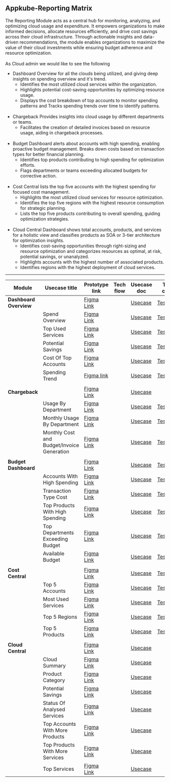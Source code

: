  Appkube-Reporting Matrix
 ---------------------------

 The Reporting Module acts as a central hub for monitoring, analyzing, and optimizing cloud usage and expenditure. It empowers organizations to make informed decisions, allocate resources efficiently, and drive cost savings across their cloud infrastructure. Through actionable insights and data-driven recommendations, the module enables organizations to maximize the value of their cloud investments while ensuring budget adherence and resource optimization.<br>
 <br>
  As Cloud admin we would like to see the following<br>
 - Dashboard Overview for all the clouds being utilized, and giving deep insights on spending overview and it's trend.<br>
   - Identifies the most utilized cloud services within the organization.<br>
   - Highlights potential cost-saving opportunities by optimizing resource usage.<br>
   - Displays the cost breakdown of top accounts to monitor spending patterns and Tracks spending trends over time to identify patterns. <br>
   <br>
- Chargeback Provides insights into cloud usage by different departments or teams.<br>
   - Facilitates the creation of detailed invoices based on resource usage, aiding in chargeback processes.<br>
   <br>
- Budget Dashboard alerts about accounts with high spending, enabling proactive budget management. Breaks down costs based on transaction types for better financial planning.<br>
  - Identifies top products contributing to high spending for optimization efforts.<br>
  - Flags departments or teams exceeding allocated budgets for corrective action.<br>
  <br>
- Cost Central lists the top five accounts with the highest spending for focused cost management.<br>
  -  Highlights the most utilized cloud services for resource optimization.<br>
  -  Identifies the top five regions with the highest resource consumption for strategic planning.<br>
  - Lists the top five products contributing to overall spending, guiding optimization strategies.
  <br>
- Cloud Central Dashboard shows total accounts, products, and services for a holistic view and classifies products as SOA or 3-tier architecture for optimization insights.<br>
    - Identifies cost-saving opportunities through right-sizing and resource optimization and categorizes resources as optimal, at risk, potential savings, or unanalyzed.
    - Highlights accounts with the highest number of associated products.
    - Identifies regions with the highest deployment of cloud services. 

 - ----------------------------------------------------------
|Module|Usecase title|Prototype link|Tech flow|Usecase doc|Test case|
|------|-------------|--------------|---------|-----------|---------|
**Dashboard Overview**||[Figma Link](https://www.figma.com/proto/dlkcEDolt9QlU3E7qxB4sC/Reporting-Module-Prototype?type=design&node-id=29478-43993&t=raZWeZBn767mEDUn-0&scaling=scale-down&page-id=29478%3A37045)||[Usecase](https://github.com/AppkubeCloud/appkube-usecases-doc/blob/main/Reporting/Use%20cases/Dashboard/Dashboard%20Overview-UC.md)|[Testcase](https://github.com/AppkubeCloud/appkube-usecases-doc/blob/main/Reporting/Test%20cases/Dasboard/dashboard%20Overview-TC.md)|
||Spend Overview|[Figma Link](https://www.figma.com/proto/dlkcEDolt9QlU3E7qxB4sC/Reporting-Module-Prototype?page-id=29478%3A37045&node-id=33853-4923&starting-point-node-id=29478%3A43993&scaling=min-zoom&show-proto-sidebar=1&mode=design&t=5bV68rUMF1HAmNgv-1)||[Usecase](https://github.com/AppkubeCloud/appkube-usecases-doc/blob/main/Reporting/Use%20cases/Dashboard/Spending%20Overview-UC.md)|[Testcase](https://github.com/AppkubeCloud/appkube-usecases-doc/blob/main/Reporting/Test%20cases/Dasboard/Spending%20Overview-TC.md)|
||Top Used Services|[Figma Link](https://www.figma.com/proto/dlkcEDolt9QlU3E7qxB4sC/Reporting-Module-Prototype?page-id=29478%3A37045&node-id=33853-5741&starting-point-node-id=33853%3A5741&scaling=min-zoom&show-proto-sidebar=1&mode=design&t=5bV68rUMF1HAmNgv-1)||[Usecase](https://github.com/AppkubeCloud/appkube-usecases-doc/blob/main/Reporting/Use%20cases/Dashboard/Top%20Used%20Services-UC.md)|[Testcase](https://github.com/AppkubeCloud/appkube-usecases-doc/blob/main/Reporting/Test%20cases/Dasboard/Top%20Used%20services-TC.md)|
||Potential Savings|[Figma Link](https://www.figma.com/proto/dlkcEDolt9QlU3E7qxB4sC/Reporting-Module-Prototype?page-id=29478%3A37045&type=design&node-id=33853-6682&viewport=-4%2C-716%2C0.08&t=wF2nvVJfG5TWnDzx-1&scaling=min-zoom&starting-point-node-id=33853%3A6626&show-proto-sidebar=1&mode=design)||[Usecase](https://github.com/AppkubeCloud/appkube-usecases-doc/blob/main/Reporting/Use%20cases/Dashboard/Potential%20Savings-UC.md)|[Testcase](https://github.com/AppkubeCloud/appkube-usecases-doc/blob/main/Reporting/Test%20cases/Dasboard/Potential%20Savings-TC.md)|
||Cost Of Top Accounts|[Figma Link](https://www.figma.com/proto/dlkcEDolt9QlU3E7qxB4sC/Reporting-Module-Prototype?page-id=29478%3A37045&type=design&node-id=33853-8054&viewport=-4%2C-716%2C0.08&t=wF2nvVJfG5TWnDzx-1&scaling=min-zoom&starting-point-node-id=33853%3A8054&show-proto-sidebar=1&mode=design)||[Usecase](https://github.com/AppkubeCloud/appkube-usecases-doc/blob/main/Reporting/Use%20cases/Dashboard/Cost%20Of%20Top%20Acc-UC.md)|[Testcase](https://github.com/AppkubeCloud/appkube-usecases-doc/blob/main/Reporting/Test%20cases/Dasboard/Cost%20Of%20Top%20Acc-TC.md)|
||Spending Trend|[Figma link](https://www.figma.com/proto/dlkcEDolt9QlU3E7qxB4sC/Reporting-Module-Prototype?page-id=29478%3A37045&type=design&node-id=33853-8896&viewport=-4%2C-716%2C0.08&t=wF2nvVJfG5TWnDzx-1&scaling=min-zoom&starting-point-node-id=33853%3A8896&show-proto-sidebar=1&mode=design)||[Usecase](https://github.com/AppkubeCloud/appkube-usecases-doc/blob/main/Reporting/Use%20cases/Dashboard/Spending%20Trend-UC.md)|[Testcase](https://github.com/AppkubeCloud/appkube-usecases-doc/blob/main/Reporting/Test%20cases/Dasboard/Spending%20Trend-TC.md)|
|||||||
**Chargeback**||[Figma Link](https://www.figma.com/proto/dlkcEDolt9QlU3E7qxB4sC/Reporting-Module-Prototype?type=design&node-id=29560-31252&t=raZWeZBn767mEDUn-0&scaling=scale-down&page-id=29560%3A30876&starting-point-node-id=29560%3A31252)||[Usecase](https://github.com/AppkubeCloud/appkube-usecases-doc/blob/main/Reporting/Use%20cases/Chargeback/Chargeback%20Overview-UC.md)||
||Usage By Department|[Figma Link](https://www.figma.com/proto/dlkcEDolt9QlU3E7qxB4sC/Reporting-Module-Prototype?page-id=29560%3A30876&type=design&node-id=33865-29041&viewport=993%2C189%2C0.04&t=K57dmrManPa2Istd-1&scaling=min-zoom&starting-point-node-id=33865%3A29041&show-proto-sidebar=1&mode=design)||[Usecase](https://github.com/AppkubeCloud/appkube-usecases-doc/blob/main/Reporting/Use%20cases/Chargeback/Usage%20By%20Department-UC.md)|[Testcase](https://github.com/AppkubeCloud/appkube-usecases-doc/blob/main/Reporting/Test%20cases/Chargeback/Usage%20By%20Dept-TC.md)|
||Monthly Usage By Department|[Figma Link](https://www.figma.com/proto/dlkcEDolt9QlU3E7qxB4sC/Reporting-Module-Prototype?page-id=29560%3A30876&type=design&node-id=33865-29084&viewport=993%2C189%2C0.04&t=K57dmrManPa2Istd-1&scaling=min-zoom&starting-point-node-id=33865%3A29084&show-proto-sidebar=1&mode=design)||[Usecase](https://github.com/AppkubeCloud/appkube-usecases-doc/blob/main/Reporting/Use%20cases/Chargeback/Monthly%20Usage%20By%20Department-UC.md)|[Testcase](https://github.com/AppkubeCloud/appkube-usecases-doc/blob/main/Reporting/Test%20cases/Chargeback/Monthly%20Usage%20By%20Dept-TC.md)|
||Monthly Cost and Budget/Invoice Generation|[Figma Link](https://www.figma.com/proto/dlkcEDolt9QlU3E7qxB4sC/Reporting-Module-Prototype?page-id=29560%3A30876&type=design&node-id=33865-29133&viewport=993%2C189%2C0.04&t=K57dmrManPa2Istd-1&scaling=scale-down&starting-point-node-id=33865%3A29133&show-proto-sidebar=1&mode=design)||[Usecase](https://github.com/AppkubeCloud/appkube-usecases-doc/blob/main/Reporting/Use%20cases/Chargeback/Monthly%20Cost%20-%20Invoice%20Generation-UC.md)|[Testcase](https://github.com/AppkubeCloud/appkube-usecases-doc/blob/main/Reporting/Test%20cases/Chargeback/Monthly%20Cost-Invoice%20Generation-TC.md)|
|||||||
**Budget Dashboard**||[Figma Link](https://www.figma.com/proto/dlkcEDolt9QlU3E7qxB4sC/Reporting-Module-Prototype?type=design&node-id=29494-50186&t=raZWeZBn767mEDUn-0&scaling=scale-down&page-id=29494%3A50138&starting-point-node-id=29494%3A50186)||[Usecase](https://github.com/AppkubeCloud/appkube-usecases-doc/blob/main/Reporting/Use%20cases/Budget/Budget%20Overview-UC.md)|[Testcase](https://github.com/AppkubeCloud/appkube-usecases-doc/blob/main/Reporting/Test%20cases/Budget/Budget%20Dashboard-TC.md)|
||Accounts With High Spending|[Figma Link](https://www.figma.com/proto/dlkcEDolt9QlU3E7qxB4sC/Reporting-Module-Prototype?page-id=29494%3A50138&type=design&node-id=33899-13424&viewport=726%2C-936%2C0.06&t=Wr1zVsjaqTu9GvHr-1&scaling=scale-down&starting-point-node-id=33899%3A13424&show-proto-sidebar=1&mode=design)||[Usecase](https://github.com/AppkubeCloud/appkube-usecases-doc/blob/main/Reporting/Use%20cases/Budget/Top%20Acc%20With%20High%20Spending-UC.md)|[Testcase](https://github.com/AppkubeCloud/appkube-usecases-doc/blob/main/Reporting/Test%20cases/Budget/Top%20Acc%20With%20High%20Spending-TC.md)|
||Transaction Type Cost|[Figma Link](https://www.figma.com/proto/dlkcEDolt9QlU3E7qxB4sC/Reporting-Module-Prototype?page-id=29494%3A50138&type=design&node-id=33970-9757&viewport=726%2C-936%2C0.06&t=Wr1zVsjaqTu9GvHr-1&scaling=scale-down&starting-point-node-id=33970%3A9757&show-proto-sidebar=1&mode=design)||[Usecase](https://github.com/AppkubeCloud/appkube-usecases-doc/blob/main/Reporting/Use%20cases/Budget/Transaction%20Type%20Cost-UC.md)|[Testcase](https://github.com/AppkubeCloud/appkube-usecases-doc/blob/main/Reporting/Test%20cases/Budget/Transaction%20Type%20Cost-TC.md)|
||Top Products With High Spending|[Figma Link](https://www.figma.com/proto/dlkcEDolt9QlU3E7qxB4sC/Reporting-Module-Prototype?page-id=29494%3A50138&type=design&node-id=33899-15111&viewport=726%2C-936%2C0.06&t=Wr1zVsjaqTu9GvHr-1&scaling=scale-down&starting-point-node-id=33899%3A15111&show-proto-sidebar=1&mode=design)||[Usecase](https://github.com/AppkubeCloud/appkube-usecases-doc/blob/main/Reporting/Use%20cases/Budget/Top%20Products%20With%20High%20Spending-UC.md)|[Testcase](https://github.com/AppkubeCloud/appkube-usecases-doc/blob/main/Reporting/Test%20cases/Budget/Top%20Products%20With%20High%20Spending-TC.md)|
||Top Departments Exceeding Budget|[Figma Link](https://www.figma.com/proto/dlkcEDolt9QlU3E7qxB4sC/Reporting-Module-Prototype?page-id=29494%3A50138&type=design&node-id=33899-15469&viewport=726%2C-936%2C0.06&t=Wr1zVsjaqTu9GvHr-1&scaling=scale-down&starting-point-node-id=33899%3A15469&show-proto-sidebar=1&mode=design)||[Usecase](https://github.com/AppkubeCloud/appkube-usecases-doc/blob/main/Reporting/Use%20cases/Budget/Top%20Dept%20Exceeding%20Budget-UC.md)|[Testcase](https://github.com/AppkubeCloud/appkube-usecases-doc/blob/main/Reporting/Test%20cases/Budget/Top%20Dept%20Exceeding%20Budget-TC.md)|
||Available Budget|[Figma Link](https://www.figma.com/proto/dlkcEDolt9QlU3E7qxB4sC/Reporting-Module-Prototype?page-id=29494%3A50138&type=design&node-id=33923-6752&viewport=726%2C-936%2C0.06&t=Wr1zVsjaqTu9GvHr-1&scaling=scale-down&starting-point-node-id=33923%3A6752&show-proto-sidebar=1&mode=design)||[Usecase](https://github.com/AppkubeCloud/appkube-usecases-doc/blob/main/Reporting/Use%20cases/Budget/Available%20Budgets-UC.md)|[Testcase](https://github.com/AppkubeCloud/appkube-usecases-doc/blob/main/Reporting/Test%20cases/Budget/Available%20Budget-TC.md)|
|||||||
**Cost Central**||[Figma Link](https://www.figma.com/proto/dlkcEDolt9QlU3E7qxB4sC/Reporting-Module-Prototype?page-id=29465%3A20833&type=design&node-id=29494-29102&viewport=38%2C302%2C0.02&t=kHHSXj6QatGm37Bu-1&scaling=scale-down-width&starting-point-node-id=29494%3A29102&mode=design)||[Usecase](https://github.com/AppkubeCloud/appkube-usecases-doc/blob/main/Reporting/Use%20cases/Cost%20Central/Cost%20Central%20Overview-UC.md)|[Testcase](https://github.com/AppkubeCloud/appkube-usecases-doc/blob/main/Reporting/Test%20cases/Cost%20Central%20/Cost%20Central%20Dashboard-TC.md)|
||Top 5 Accounts|[Figma Link](https://www.figma.com/proto/dlkcEDolt9QlU3E7qxB4sC/Reporting-Module-Prototype?page-id=29465%3A20833&type=design&node-id=33861-10488&viewport=-1681%2C-1748%2C0.29&t=aM39nXszLLXbGFiC-1&scaling=scale-down-width&starting-point-node-id=33861%3A10488)||[Usecase](https://github.com/AppkubeCloud/appkube-usecases-doc/tree/main/Reporting/Use%20cases/Cost%20Central)|[Testcase](https://github.com/AppkubeCloud/appkube-usecases-doc/blob/main/Reporting/Test%20cases/Cost%20Central%20/Top%205%20Acc-TC.md)|
||Most Used Services|[Figma Link](https://www.figma.com/proto/dlkcEDolt9QlU3E7qxB4sC/Reporting-Module-Prototype?page-id=29465%3A20833&type=design&node-id=33861-12224&viewport=-2251%2C-1116%2C0.19&t=QsecBEQJtJQbZ4ch-1&scaling=scale-down-width&starting-point-node-id=33861%3A12224&mode=design)||[Usecase](https://github.com/AppkubeCloud/appkube-usecases-doc/blob/main/Reporting/Use%20cases/Cost%20Central/Most%20Used%20Services-UC.md)|[Testcase](https://github.com/AppkubeCloud/appkube-usecases-doc/blob/main/Reporting/Test%20cases/Cost%20Central%20/Most%20Used%20Services-TC.md)|
||Top 5 Regions|[Figma Link](https://www.figma.com/proto/dlkcEDolt9QlU3E7qxB4sC/Reporting-Module-Prototype?page-id=29465%3A20833&type=design&node-id=33861-13481&viewport=-1031%2C-1558%2C0.16&t=ro06L18GlEK7DNG1-1&scaling=scale-down-width&starting-point-node-id=33861%3A13481)||[Usecase](https://github.com/AppkubeCloud/appkube-usecases-doc/blob/main/Reporting/Use%20cases/Cost%20Central/Top%205%20Regions-UC.md)|[Testcase](https://github.com/AppkubeCloud/appkube-usecases-doc/blob/main/Reporting/Test%20cases/Cost%20Central%20/Top%205%20Regions-TC.md)|
||Top 5 Products|[Figma Link](https://www.figma.com/proto/dlkcEDolt9QlU3E7qxB4sC/Reporting-Module-Prototype?page-id=29465%3A20833&type=design&node-id=33861-15187&viewport=-2141%2C-1806%2C0.17&t=DLyHWLXUcBlHM0Sg-1&scaling=scale-down-width&starting-point-node-id=33861%3A15187)||[Usecase](https://github.com/AppkubeCloud/appkube-usecases-doc/blob/main/Reporting/Use%20cases/Cost%20Central/Top%205%20Products-UC.md)|[Testcase](https://github.com/AppkubeCloud/appkube-usecases-doc/blob/main/Reporting/Test%20cases/Cost%20Central%20/Top%205%20Products-TC.md)|
|||||||
**Cloud Central**||[Figma Link](https://www.figma.com/proto/dlkcEDolt9QlU3E7qxB4sC/Reporting-Module-Prototype?page-id=32789%3A1794&type=design&node-id=32817-11754&viewport=152%2C-43%2C0.06&t=Rqeoc5WM31s0K1aa-1&scaling=min-zoom&starting-point-node-id=32817%3A11754&mode=design)||[Usecase](https://github.com/AppkubeCloud/appkube-usecases-doc/blob/main/Reporting/Use%20cases/Cloud%20Central/overview%20Use%20Case%201%20(1).md)||
||Cloud Summary|[Figma Link](https://www.figma.com/proto/Ag0Gx1h5D0NotDY6pAqlxp/cloud-central?page-id=218%3A61579&type=design&node-id=218-97262&viewport=596%2C1042%2C0.08&t=smR7fAbFkxV47jWR-1&scaling=min-zoom&starting-point-node-id=218%3A97262&mode=design)||[Usecase](https://github.com/AppkubeCloud/appkube-usecases-doc/blob/main/Reporting/Use%20cases/Cloud%20Central/Use%20Case%20Of%20Cloud%20Summary%20-%20Copy%20(1).md)||
||Product Category|[Figma Link](https://www.figma.com/proto/Ag0Gx1h5D0NotDY6pAqlxp/cloud-central?page-id=218%3A61579&type=design&node-id=218-109110&viewport=2786%2C-3697%2C0.26&t=kFvQG54enZJUFMi7-1&scaling=scale-down-width&starting-point-node-id=218%3A109110&mode=design)||[Usecase](https://github.com/AppkubeCloud/appkube-usecases-doc/blob/main/Reporting/Use%20cases/Cloud%20Central/Use%20Case%20Of%20Product%20category%201%20(1).md)||
||Potential Savings|[Figma Link](https://www.figma.com/proto/Ag0Gx1h5D0NotDY6pAqlxp/cloud-central?page-id=218%3A61579&type=design&node-id=218-111097&viewport=2352%2C2835%2C0.19&t=CaM9eXky5XnVPD8P-1&scaling=scale-down-width&starting-point-node-id=218%3A111097&mode=design)||[Usecase](https://github.com/AppkubeCloud/appkube-usecases-doc/blob/main/Reporting/Use%20cases/Cloud%20Central/Use%20Case%20of%20the%20Potential%20Savings%201%20(1).md)||
||Status Of Analysed Services|[Figma Link](https://www.figma.com/proto/Ag0Gx1h5D0NotDY6pAqlxp/cloud-central?page-id=218%3A61579&type=design&node-id=218-111127&viewport=3006%2C6640%2C0.28&t=V1IrCAYBz8N57bwO-1&scaling=scale-down-width&starting-point-node-id=218%3A111127&mode=design)||[Usecase](https://github.com/AppkubeCloud/appkube-usecases-doc/blob/main/Reporting/Use%20cases/Cloud%20Central/Use%20Case%20Of%20Status%20of%20Analysed%20Services%201%20(1).md)||
||Top Accounts With More Products|[Figma Link](https://www.figma.com/proto/Ag0Gx1h5D0NotDY6pAqlxp/cloud-central?page-id=218%3A61579&type=design&node-id=218-141389&viewport=3006%2C6640%2C0.28&t=V1IrCAYBz8N57bwO-1&scaling=scale-down-width&starting-point-node-id=218%3A141389&mode=design)||[Usecase](https://github.com/AppkubeCloud/appkube-usecases-doc/blob/main/Reporting/Use%20cases/Cloud%20Central/Top%20Accounts%20with%20More%20Products%20(1).md)||
||Top Products With More Services|[Figma Link](https://www.figma.com/proto/Ag0Gx1h5D0NotDY6pAqlxp/cloud-central?page-id=218%3A61579&type=design&node-id=218-152058&viewport=3006%2C6640%2C0.28&t=V1IrCAYBz8N57bwO-1&scaling=scale-down-width&starting-point-node-id=218%3A152058&mode=design)||[Usecase](https://github.com/AppkubeCloud/appkube-usecases-doc/blob/main/Reporting/Use%20cases/Cloud%20Central/Use%20Case%20Of%20Top%20Products%201%20(1).md)||
||Top Services|[Figma Link](https://www.figma.com/proto/Ag0Gx1h5D0NotDY6pAqlxp/cloud-central?page-id=218%3A61579&type=design&node-id=218-154308&viewport=3006%2C6640%2C0.28&t=V1IrCAYBz8N57bwO-1&scaling=scale-down-width&starting-point-node-id=218%3A154308&mode=design)||[Usecase](https://github.com/AppkubeCloud/appkube-usecases-doc/blob/main/Reporting/Use%20cases/Cloud%20Central/Use%20Case%20of%20Top%20Services%201%20(1).md)||

